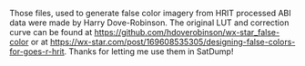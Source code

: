 Those files, used to generate false color imagery from HRIT processed ABI data were made by Harry Dove-Robinson. The original LUT and correction curve can be found at https://github.com/hdoverobinson/wx-star_false-color or at https://wx-star.com/post/169608535305/designing-false-colors-for-goes-r-hrit. 
Thanks for letting me use them in SatDump!
